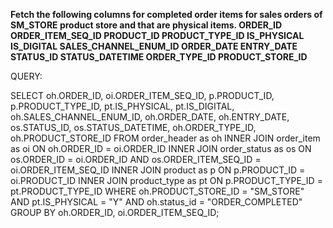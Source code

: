 <b> Fetch the following columns for completed order items for sales orders of SM_STORE product store and that are physical items.
ORDER_ID
ORDER_ITEM_SEQ_ID
PRODUCT_ID
PRODUCT_TYPE_ID
IS_PHYSICAL
IS_DIGITAL
SALES_CHANNEL_ENUM_ID
ORDER_DATE
ENTRY_DATE
STATUS_ID
STATUS_DATETIME
ORDER_TYPE_ID
PRODUCT_STORE_ID 
</b>

QUERY:


SELECT 
  oh.ORDER_ID, 
  oi.ORDER_ITEM_SEQ_ID, 
  p.PRODUCT_ID, 
  p.PRODUCT_TYPE_ID, 
  pt.IS_PHYSICAL, 
  pt.IS_DIGITAL, 
  oh.SALES_CHANNEL_ENUM_ID, 
  oh.ORDER_DATE, 
  oh.ENTRY_DATE, 
  os.STATUS_ID, 
  os.STATUS_DATETIME, 
  oh.ORDER_TYPE_ID, 
  oh.PRODUCT_STORE_ID 
FROM 
  order_header as oh 
  INNER JOIN order_item as oi ON oh.ORDER_ID = oi.ORDER_ID 
  INNER JOIN order_status as os ON os.ORDER_ID = oi.ORDER_ID 
  AND os.ORDER_ITEM_SEQ_ID = oi.ORDER_ITEM_SEQ_ID 
  INNER JOIN product as p ON p.PRODUCT_ID = oi.PRODUCT_ID 
  INNER JOIN product_type as pt ON p.PRODUCT_TYPE_ID = pt.PRODUCT_TYPE_ID 
WHERE 
  oh.PRODUCT_STORE_ID = "SM_STORE" 
  AND pt.IS_PHYSICAL = "Y" 
  AND oh.status_id = "ORDER_COMPLETED" 
GROUP BY 
  oh.ORDER_ID, 
  oi.ORDER_ITEM_SEQ_ID;




